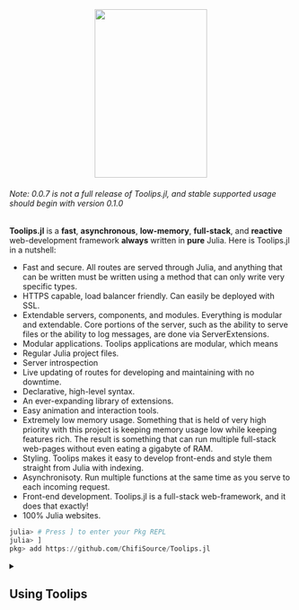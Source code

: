 <div align = "center">
  <img src = https://github.com/ChifiSource/Toolips.jl/blob/Unstable/assets/logo.svg  width = 200 height = 300/img>
</div>


###### Note: 0.0.7 is not a full release of Toolips.jl, and stable supported usage should begin with version 0.1.0

**Toolips.jl** is a **fast**, **asynchronous**, **low-memory**, **full-stack**, and **reactive** web-development framework **always** written in **pure** Julia. Here is Toolips.jl in a nutshell:
- Fast and secure. All routes are served through Julia, and anything that can be written must be written using a method that can only write very specific types.
- HTTPS capable, load balancer friendly. Can easily be deployed with SSL.
- Extendable servers, components, and modules. Everything is modular and extendable. Core portions of the server, such as the ability to serve files or the ability to log messages, are done via ServerExtensions.
- Modular applications. Toolips applications are modular, which means 
- Regular Julia project files. 
- Server introspection
- Live updating of routes for developing and maintaining with no downtime.
- Declarative, high-level syntax.
- An ever-expanding library of extensions.
- Easy animation and interaction tools.
- Extremely low memory usage. Something that is held of very high priority with this project is keeping memory usage low while keeping features rich. The result is something that can run multiple full-stack web-pages without even eating a gigabyte of RAM.
- Styling. Toolips makes it easy to develop front-ends and style them straight from Julia with indexing.
- Asynchronisoty. Run multiple functions at the same time as you serve to each incoming request.
- Front-end development. Toolips.jl is a full-stack web-framework, and it does that exactly!
- 100% Julia websites.
```julia
julia> # Press ] to enter your Pkg REPL
julia> ]
pkg> add https://github.com/ChifiSource/Toolips.jl
```
  <details class="details-overlay">
  <summary class="btn"><h2>Using Toolips</h2></summary>
<div>
  
## Links
  **Documentation**
  - [Interactive Documentation]()
  - [Juliahub Documentation]() \
  **Examples**
  - [ToolipsApp.jl](https://github.com/emmettgb/ToolipsApp.jl)
  - [EmsComputer.jl](https://github.com/emmettgb/EmsComputer.jl) \
  https://ems.computer/
  - [ChifiSource.jl](https://github.com/ChifiSource/ChifiSource.jl)
## Basics
  Toolips.jl is not like other web-development frameworks you might have used in the past. Toolips can be used as both a micro-framework and a full-stack framework, as well as everything in between. Servers are created with the ServerTemplate type.
```julia
  using Toolips
  using JLD2
  IP = "127.0.0.1"
PORT = 8000
  
  r = route("/") do c
    write!(c, "Hello world!")
  end
  
  model = @load "mymodel.jld2"
  
  model = route("/model") do c
    x = getarg(:x)
    write!(c, model.predict([x]))
  end
  
  rts = routes(model, r)
  
  servertemp = ServerTemplate(IP, PORT, rts)
  server = servertemp.start()
  
  ```
  Alternatively, we can also create a preset Toolips.jl file-structure using the **new_app** and **new_webapp** methods respectively.
  ```julia
  [emmac@ems-computer dev]$ julia
               _
   _       _ _(_)_     |  Documentation: https://docs.julialang.org
  (_)     | (_) (_)    |
   _ _   _| |_  __ _   |  Type "?" for help, "]?" for Pkg help.
  | | | | | | |/ _` |  |
  | | |_| | | | (_| |  |  Version 1.7.2 (2022-02-06)
 _/ |\__'_|_|_|\__'_|  |  Official https://julialang.org/ release
|__/                   |

(@v1.7) pkg> activate dev
  Activating new project at `~/dev/dev`

(dev) pkg> add https://github.com/ChifiSource/Toolips.jl.git#Unstable
    Updating git-repo `https://github.com/ChifiSource/Toolips.jl.git`
    Updating registry at `~/.julia/registries/General.toml`
   Resolving package versions...
    Updating `~/dev/dev/Project.toml`
  [a47e2ad8] + Toolips v0.0.7 `https://github.com/ChifiSource/Toolips.jl.git#Unstable`
    Updating `~/dev/dev/Manifest.toml`
  [a8cc5b0e] + Crayons v4.1.1
  [cd3eb016] + HTTP v0.9.17
  ....


julia> using Toolips
  
  julia> Toolips.new_webapp("MyApp")
  Generating  project MyApp:
    MyApp/Project.toml
    MyApp/src/MyApp.jl
  Activating project at `~/dev/MyApp`
    Updating git-repo `https://github.com/ChifiSource/Toolips.jl.git`
   Resolving package versions...
    Updating `~/dev/MyApp/Project.toml`
  [a47e2ad8] + Toolips v0.0.6 `https://github.com/ChifiSource/Toolips.jl.git#main`
    Updating `~/dev/MyApp/Manifest.toml`
  [a8cc5b0e] + Crayons v4.1.1
  [cd3eb016] + HTTP v0.9.17
  [83e8ac13] + IniFile v0.5.1
  [739be429] + MbedTLS v1.0.3
  [a47e2ad8] + Toolips v0.0.6 `https://github.com/ChifiSource/Toolips.jl.git#main`
  [5c2747f8] + URIs v1.3.0
  [0dad84c5] + ArgTools
  [56f22d72] + Artifacts
  [2a0f44e3] + Base64
  [ade2ca70] + Dates
  [f43a241f] + Downloads
  [b77e0a4c] + InteractiveUtils
  [b27032c2] + LibCURL
  [76f85450] + LibGit2
  [8f399da3] + Libdl
  [56ddb016] + Logging
  [d6f4376e] + Markdown
  [ca575930] + NetworkOptions
  [44cfe95a] + Pkg
  [de0858da] + Printf
  [3fa0cd96] + REPL
  [9a3f8284] + Random
  [ea8e919c] + SHA
  [9e88b42a] + Serialization
  [6462fe0b] + Sockets
  [fa267f1f] + TOML
  [a4e569a6] + Tar
  [cf7118a7] + UUIDs
  [4ec0a83e] + Unicode
  [deac9b47] + LibCURL_jll
  [29816b5a] + LibSSH2_jll
  [c8ffd9c3] + MbedTLS_jll
  [14a3606d] + MozillaCACerts_jll
  [83775a58] + Zlib_jll
  [8e850ede] + nghttp2_jll
  [3f19e933] + p7zip_jll
Precompiling project...
  1 dependency successfully precompiled in 1 seconds (9 already precompiled)
"/home/emmac/dev/MyApp/public"
  ```
  This will create a project directory structure like this:
  ```julia
  shell> cd MyApp
/home/emmac/dev/MyApp

shell> tree .
.
├── dev.jl
├── logs
│   └── log.txt
├── Manifest.toml
├── prod.jl
├── Project.toml
├── public
└── src
    └── MyApp.jl

3 directories, 6 files

shell> 

  ```
Here is our resulting website in a file!
  ```julia
  function main(routes::Vector{Route})
    server = ServerTemplate(IP, PORT, routes, extensions = extensions)
    server.start()
end


hello_world = route("/") do c
    write!(c, p("hello", text = "hello world!"))
end
fourofour = route("404", p("404", text = "404, not found!"))
rs = routes(hello_world, fourofour)
main(rs)
  ```
  We can include "dev.jl" to start our development server!
## Crash Course
There are different portions of Toolips.jl that we need to be aware of in order to better understand Toolips. Firstly, there is the interface portion, which is split into two parts; Servables and Interface. The other portion of Toolips is the Server portion, which is also split into two parse: Extensions, and the Core Server. 
